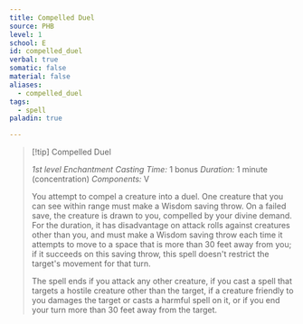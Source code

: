 ```yaml
---
title: Compelled Duel
source: PHB
level: 1
school: E
id: compelled_duel
verbal: true
somatic: false
material: false
aliases:
  - compelled_duel
tags:
  - spell
paladin: true

---
```

>[!tip] Compelled Duel
>
> *1st level Enchantment*
> *Casting Time:* 1 bonus
> *Duration:* 1 minute (concentration)
> *Components:* V
>
>You attempt to compel a creature into a duel. One creature that you can see within range must make a Wisdom saving throw. On a failed save, the creature is drawn to you, compelled by your divine demand. For the duration, it has disadvantage on attack rolls against creatures other than you, and must make a Wisdom saving throw each time it attempts to move to a space that is more than 30 feet away from you; if it succeeds on this saving throw, this spell doesn't restrict the target's movement for that turn.
>
>The spell ends if you attack any other creature, if you cast a spell that targets a hostile creature other than the target, if a creature friendly to you damages the target or casts a harmful spell on it, or if you end your turn more than 30 feet away from the target.
>


